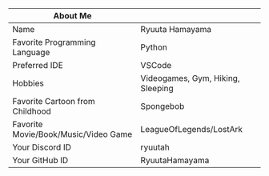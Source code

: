 
|About Me                                  |                                    |
|--------------------------------|--------------------------------|
| Name                                | Ryuuta Hamayama |
| Favorite Programming Language       | Python                              |
| Preferred IDE                       | VSCode                  |
| Hobbies                             | Videogames, Gym, Hiking, Sleeping     |
| Favorite Cartoon from Childhood     | Spongebob                             |
| Favorite Movie/Book/Music/Video Game     | LeagueOfLegends/LostArk                            |
| Your Discord ID                          | ryuutah                              |
| Your GitHub ID                           | RyuutaHamayama                              |